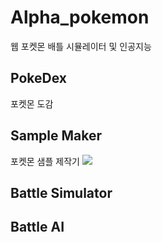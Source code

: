 # Alpha_pokemon
웹 포켓몬 배틀 시뮬레이터 및 인공지능

## PokeDex
포켓몬 도감

## Sample Maker
포켓몬 샘플 제작기
<image src="https://github.com/LLLYYYKKK/Alpha_pokemon/blob/master/sample_maker.png?raw=true">

## Battle Simulator

## Battle AI
